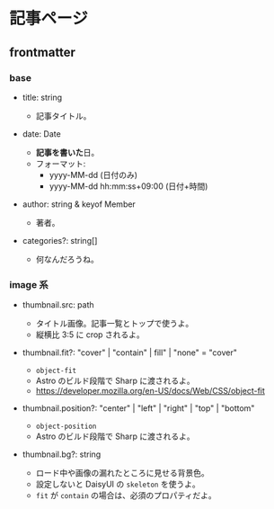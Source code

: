 # 記事ページ

## frontmatter

### base

- title: string
  - 記事タイトル。

- date: Date
  - **記事を書いた**日。
  - フォーマット:
    - yyyy-MM-dd (日付のみ)
    - yyyy-MM-dd hh:mm:ss+09:00 (日付+時間)

- author: string & keyof Member
  - 著者。

- categories?: string[]
  - 何なんだろうね。

### image 系

- thumbnail.src: path
  - タイトル画像。記事一覧とトップで使うよ。
  - 縦横比 3:5 に crop されるよ。

- thumbnail.fit?: "cover" | "contain" | fill" | "none" = "cover"
  - `object-fit`
  - Astro のビルド段階で Sharp に渡されるよ。
  - <https://developer.mozilla.org/en-US/docs/Web/CSS/object-fit>

- thumbnail.position?: "center" | "left" | "right" | "top" | "bottom"
  - `object-position`
  - Astro のビルド段階で Sharp に渡されるよ。

- thumbnail.bg?: string
  - ロード中や画像の漏れたところに見せる背景色。
  - 設定しないと DaisyUI の `skeleton` を使うよ。
  - `fit` が `contain` の場合は、必須のプロパティだよ。
